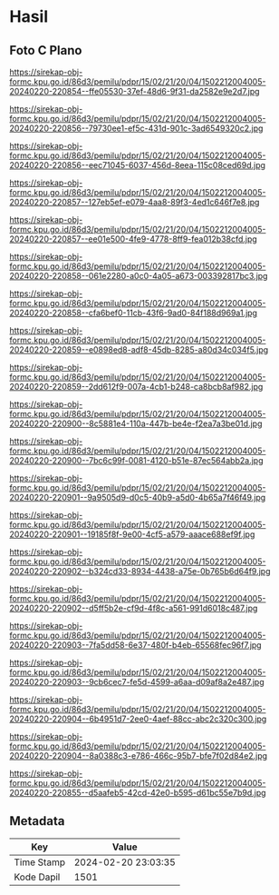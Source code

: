 # Hasil

## Foto C Plano

https://sirekap-obj-formc.kpu.go.id/86d3/pemilu/pdpr/15/02/21/20/04/1502212004005-20240220-220854--ffe05530-37ef-48d6-9f31-da2582e9e2d7.jpg

https://sirekap-obj-formc.kpu.go.id/86d3/pemilu/pdpr/15/02/21/20/04/1502212004005-20240220-220856--79730ee1-ef5c-431d-901c-3ad6549320c2.jpg

https://sirekap-obj-formc.kpu.go.id/86d3/pemilu/pdpr/15/02/21/20/04/1502212004005-20240220-220856--eec71045-6037-456d-8eea-115c08ced69d.jpg

https://sirekap-obj-formc.kpu.go.id/86d3/pemilu/pdpr/15/02/21/20/04/1502212004005-20240220-220857--127eb5ef-e079-4aa8-89f3-4ed1c646f7e8.jpg

https://sirekap-obj-formc.kpu.go.id/86d3/pemilu/pdpr/15/02/21/20/04/1502212004005-20240220-220857--ee01e500-4fe9-4778-8ff9-fea012b38cfd.jpg

https://sirekap-obj-formc.kpu.go.id/86d3/pemilu/pdpr/15/02/21/20/04/1502212004005-20240220-220858--061e2280-a0c0-4a05-a673-003392817bc3.jpg

https://sirekap-obj-formc.kpu.go.id/86d3/pemilu/pdpr/15/02/21/20/04/1502212004005-20240220-220858--cfa6bef0-11cb-43f6-9ad0-84f188d969a1.jpg

https://sirekap-obj-formc.kpu.go.id/86d3/pemilu/pdpr/15/02/21/20/04/1502212004005-20240220-220859--e0898ed8-adf8-45db-8285-a80d34c034f5.jpg

https://sirekap-obj-formc.kpu.go.id/86d3/pemilu/pdpr/15/02/21/20/04/1502212004005-20240220-220859--2dd612f9-007a-4cb1-b248-ca8bcb8af982.jpg

https://sirekap-obj-formc.kpu.go.id/86d3/pemilu/pdpr/15/02/21/20/04/1502212004005-20240220-220900--8c5881e4-110a-447b-be4e-f2ea7a3be01d.jpg

https://sirekap-obj-formc.kpu.go.id/86d3/pemilu/pdpr/15/02/21/20/04/1502212004005-20240220-220900--7bc6c99f-0081-4120-b51e-87ec564abb2a.jpg

https://sirekap-obj-formc.kpu.go.id/86d3/pemilu/pdpr/15/02/21/20/04/1502212004005-20240220-220901--9a9505d9-d0c5-40b9-a5d0-4b65a7f46f49.jpg

https://sirekap-obj-formc.kpu.go.id/86d3/pemilu/pdpr/15/02/21/20/04/1502212004005-20240220-220901--19185f8f-9e00-4cf5-a579-aaace688ef9f.jpg

https://sirekap-obj-formc.kpu.go.id/86d3/pemilu/pdpr/15/02/21/20/04/1502212004005-20240220-220902--b324cd33-8934-4438-a75e-0b765b6d64f9.jpg

https://sirekap-obj-formc.kpu.go.id/86d3/pemilu/pdpr/15/02/21/20/04/1502212004005-20240220-220902--d5ff5b2e-cf9d-4f8c-a561-991d6018c487.jpg

https://sirekap-obj-formc.kpu.go.id/86d3/pemilu/pdpr/15/02/21/20/04/1502212004005-20240220-220903--7fa5dd58-6e37-480f-b4eb-65568fec96f7.jpg

https://sirekap-obj-formc.kpu.go.id/86d3/pemilu/pdpr/15/02/21/20/04/1502212004005-20240220-220903--9cb6cec7-fe5d-4599-a6aa-d09af8a2e487.jpg

https://sirekap-obj-formc.kpu.go.id/86d3/pemilu/pdpr/15/02/21/20/04/1502212004005-20240220-220904--6b4951d7-2ee0-4aef-88cc-abc2c320c300.jpg

https://sirekap-obj-formc.kpu.go.id/86d3/pemilu/pdpr/15/02/21/20/04/1502212004005-20240220-220904--8a0388c3-e786-466c-95b7-bfe7f02d84e2.jpg

https://sirekap-obj-formc.kpu.go.id/86d3/pemilu/pdpr/15/02/21/20/04/1502212004005-20240220-220855--d5aafeb5-42cd-42e0-b595-d61bc55e7b9d.jpg


## Metadata

| Key        | Value               |
| ---------- | ------------------- |
| Time Stamp | 2024-02-20 23:03:35 |
| Kode Dapil | 1501                |



